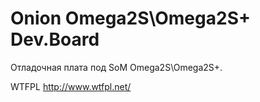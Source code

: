 # Onion Omega2S\Omega2S+ Dev.Board

Отладочная плата под SoM Omega2S\Omega2S+.<br>

WTFPL
http://www.wtfpl.net/
